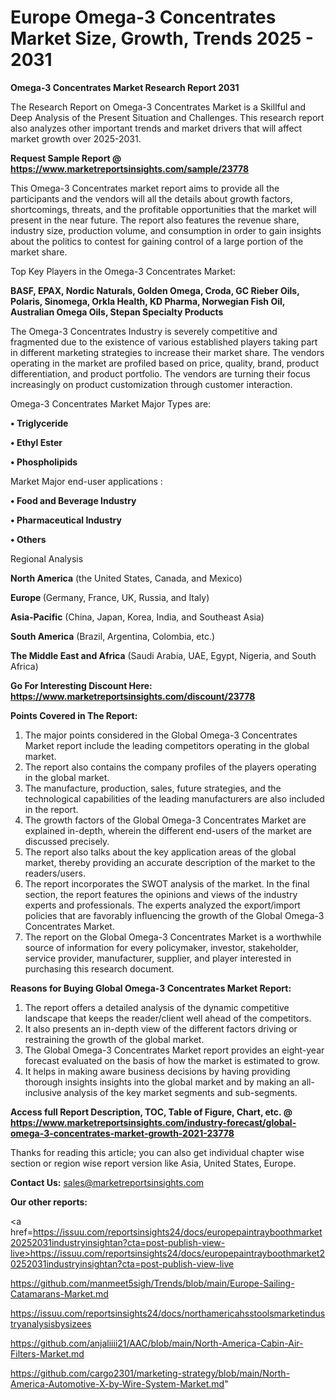 # Europe Omega-3 Concentrates Market Size, Growth, Trends 2025 - 2031

<strong>Omega-3 Concentrates Market Research Report 2031</strong>

The Research Report on Omega-3 Concentrates Market is a Skillful and Deep Analysis of the Present Situation and Challenges. This research report also analyzes other important trends and market drivers that will affect market growth over 2025-2031.

<strong>Request Sample Report @ <a href=https://www.marketreportsinsights.com/sample/23778>https://www.marketreportsinsights.com/sample/23778</a></strong>

This Omega-3 Concentrates market report aims to provide all the participants and the vendors will all the details about growth factors, shortcomings, threats, and the profitable opportunities that the market will present in the near future. The report also features the revenue share, industry size, production volume, and consumption in order to gain insights about the politics to contest for gaining control of a large portion of the market share.

Top Key Players in the Omega-3 Concentrates Market:

<strong>BASF, EPAX, Nordic Naturals, Golden Omega, Croda, GC Rieber Oils, Polaris, Sinomega, Orkla Health, KD Pharma, Norwegian Fish Oil, Australian Omega Oils, Stepan Specialty Products</strong>

The Omega-3 Concentrates Industry is severely competitive and fragmented due to the existence of various established players taking part in different marketing strategies to increase their market share. The vendors operating in the market are profiled based on price, quality, brand, product differentiation, and product portfolio. The vendors are turning their focus increasingly on product customization through customer interaction.

Omega-3 Concentrates Market Major Types are:

<strong>• Triglyceride

• Ethyl Ester

• Phospholipids</strong>

Market Major end-user applications :

<strong>• Food and Beverage Industry

• Pharmaceutical Industry

• Others</strong>

Regional Analysis

</u><strong><b>North America</b></strong> (the United States, Canada, and Mexico)

<strong><b>Europe </b></strong>(Germany, France, UK, Russia, and Italy)

<strong><b>Asia-Pacific</b></strong> (China, Japan, Korea, India, and Southeast Asia)

<strong><b>South America</b></strong> (Brazil, Argentina, Colombia, etc.)

<strong><b>The Middle East and Africa</b></strong> (Saudi Arabia, UAE, Egypt, Nigeria, and South Africa)

<strong>Go For Interesting Discount Here: <a href=https://www.marketreportsinsights.com/discount/23778>https://www.marketreportsinsights.com/discount/23778</a></strong>

<strong>Points Covered in The Report:</strong>
<ol>
  <li>The major points considered in the Global Omega-3 Concentrates Market report include the leading competitors operating in the global market.</li>
  <li>The report also contains the company profiles of the players operating in the global market.</li>
  <li>The manufacture, production, sales, future strategies, and the technological capabilities of the leading manufacturers are also included in the report.</li>
  <li>The growth factors of the Global Omega-3 Concentrates Market are explained in-depth, wherein the different end-users of the market are discussed precisely.</li>
  <li>The report also talks about the key application areas of the global market, thereby providing an accurate description of the market to the readers/users.</li>
  <li>The report incorporates the SWOT analysis of the market. In the final section, the report features the opinions and views of the industry experts and professionals. The experts analyzed the export/import policies that are favorably influencing the growth of the Global Omega-3 Concentrates Market.</li>
  <li>The report on the Global Omega-3 Concentrates Market is a worthwhile source of information for every policymaker, investor, stakeholder, service provider, manufacturer, supplier, and player interested in purchasing this research document.</li>
</ol>
<strong>Reasons for Buying Global Omega-3 Concentrates Market Report:</strong>

<ol>
  <li>The report offers a detailed analysis of the dynamic competitive landscape that keeps the reader/client well ahead of the competitors.</li>
  <li>It also presents an in-depth view of the different factors driving or restraining the growth of the global market.</li>
  <li>The Global Omega-3 Concentrates Market report provides an eight-year forecast evaluated on the basis of how the market is estimated to grow.</li>
  <li>It helps in making aware business decisions by having providing thorough insights insights into the global market and by making an all-inclusive analysis of the key market segments and sub-segments.</li>
</ol>
<strong>Access full Report Description, TOC, Table of Figure, Chart, etc. @ <a href=https://www.marketreportsinsights.com/industry-forecast/global-omega-3-concentrates-market-growth-2021-23778>https://www.marketreportsinsights.com/industry-forecast/global-omega-3-concentrates-market-growth-2021-23778</a></strong>


Thanks for reading this article; you can also get individual chapter wise section or region wise report version like Asia, United States, Europe.

<strong>Contact Us:</strong>
sales@marketreportsinsights.com

<strong>Our other reports:</strong>

<a href=https://issuu.com/reportsinsights24/docs/europepaintrayboothmarket20252031industryinsightan?cta=post-publish-view-live>https://issuu.com/reportsinsights24/docs/europepaintrayboothmarket20252031industryinsightan?cta=post-publish-view-live</a>

<a href=https://github.com/manmeet5sigh/Trends/blob/main/Europe-Sailing-Catamarans-Market.md>https://github.com/manmeet5sigh/Trends/blob/main/Europe-Sailing-Catamarans-Market.md</a>

<a href=https://issuu.com/reportsinsights24/docs/northamericahsstoolsmarketindustryanalysisbysizees>https://issuu.com/reportsinsights24/docs/northamericahsstoolsmarketindustryanalysisbysizees</a>

<a href=https://github.com/anjaliiii21/AAC/blob/main/North-America-Cabin-Air-Filters-Market.md>https://github.com/anjaliiii21/AAC/blob/main/North-America-Cabin-Air-Filters-Market.md</a>

<a href=https://github.com/cargo2301/marketing-strategy/blob/main/North-America-Automotive-X-by-Wire-System-Market.md>https://github.com/cargo2301/marketing-strategy/blob/main/North-America-Automotive-X-by-Wire-System-Market.md</a>"

